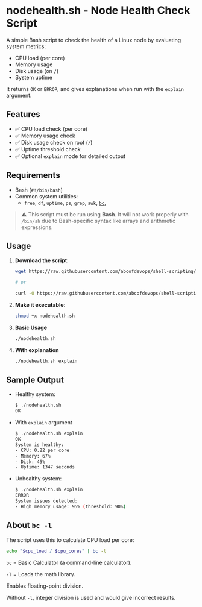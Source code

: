 # nodehealth.sh - Node Health Check Script

A simple Bash script to check the health of a Linux node by evaluating system metrics:

- CPU load (per core)
- Memory usage
- Disk usage (on `/`)
- System uptime

It returns `OK` or `ERROR`, and gives explanations when run with the `explain` argument.


## Features

- ✅ CPU load check (per core)
- ✅ Memory usage check
- ✅ Disk usage check on root (`/`)
- ✅ Uptime threshold check
- ✅ Optional `explain` mode for detailed output


## Requirements

- Bash (`#!/bin/bash`)
- Common system utilities:
  - `free`, `df`, `uptime`, `ps`, `grep`, `awk`, [`bc`](#about-bc--l),

> ⚠️ This script must be run using **Bash**. It will not work properly with `/bin/sh` due to Bash-specific syntax like arrays and arithmetic expressions.


## Usage

1. **Download the script**:
   ```bash
   wget https://raw.githubusercontent.com/abcofdevops/shell-scripting/main/node-health/nodehealth.sh

   # or

   curl -O https://raw.githubusercontent.com/abcofdevops/shell-scripting/main/node-health/nodehealth.sh
   ```

2. **Make it executable**:
    ```bash
    chmod +x nodehealth.sh
    ```

3. **Basic Usage**
    ```bash
    ./nodehealth.sh
    ```

4.  **With explanation**
    ```bash
    ./nodehealth.sh explain
    ```

## Sample Output

- Healthy system:
    ```bash
    $ ./nodehealth.sh
    OK
    ```

- With `explain` argument
    ```bash
    $ ./nodehealth.sh explain
    OK
    System is healthy:
    - CPU: 0.22 per core
    - Memory: 67%
    - Disk: 45%
    - Uptime: 1347 seconds
    ```

- Unhealthy system:
    ```bash
    $ ./nodehealth.sh explain
    ERROR
    System issues detected:
    - High memory usage: 95% (threshold: 90%)
    ```

## About `bc -l`
The script uses this to calculate CPU load per core:

```bash
echo "$cpu_load / $cpu_cores" | bc -l
```

`bc` = Basic Calculator (a command-line calculator).

`-l` = Loads the math library.

Enables floating-point division.

Without `-l`, integer division is used and would give incorrect results.